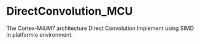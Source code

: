 # DirectConvolution_MCU
The Cortex-M4/M7 architecture Direct Convolution Implement using SIMD in platformio environment.
